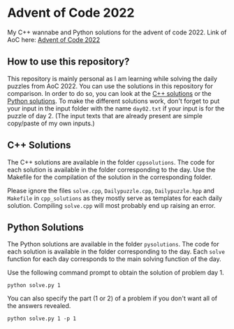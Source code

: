 # Advent of Code 2022
My C++ wannabe and Python solutions for the advent of code 2022. 
Link of AoC here: [Advent of Code 2022](https://adventofcode.com/2022/)

## How to use this repository? 
This repository is mainly personal as I am learning while solving the daily puzzles from AoC 2022. You can use the solutions in this repository for comparison. 
In order to do so, you can look at the [C++ solutions](#c-solutions) or the [Python solutions](#python-solutions). 
To make the different solutions work, don't forget to put your input in the input folder with the name `day02.txt` if your input is for the puzzle of day 2. (The input texts that are already present are simple copy/paste of my own inputs.)

## C++ Solutions 
The C++ solutions are available in the folder `cppsolutions`. The code for each solution is available in the folder corresponding to the day. Use the Makefile for the compilation of the solution in the corresponding folder. 

Please ignore the files `solve.cpp`, `Dailypuzzle.cpp`, `Dailypuzzle.hpp` and `Makefile` in `cpp_solutions` as they mostly serve as templates for each daily solution. Compiling `solve.cpp` will most probably end up raising an error. 

## Python Solutions 
The Python solutions are available in the folder `pysolutions`. The code for each solution is available in the folder corresponding to the day. Each `solve` function for each day corresponds to 
the main solving function of the day. 

Use the following command prompt to obtain the solution of problem day 1. 
```
python solve.py 1 
``` 
You can also specify the part (1 or 2) of a problem if you don't want all of the answers revealed. 
```
python solve.py 1 -p 1
``` 

